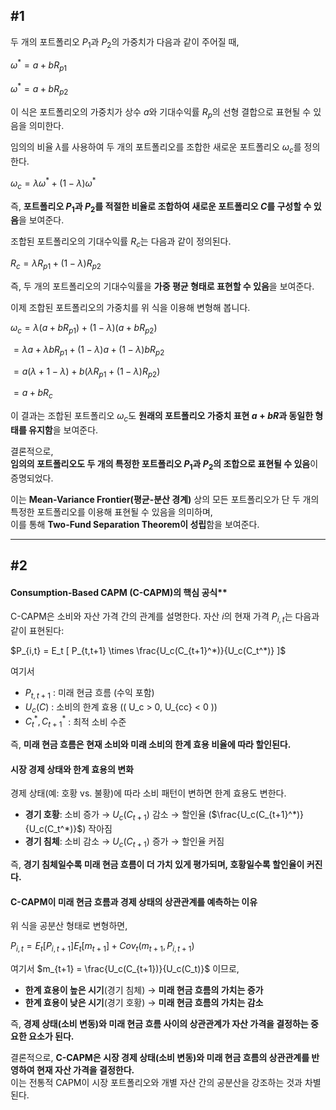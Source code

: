 ## #1

두 개의 포트폴리오 $P_1$과 $P_2$의 가중치가 다음과 같이 주어질 때,

$\omega^* = a + b R_{p1}$

$\omega^* = a + b R_{p2}$

이 식은 포트폴리오의 가중치가 상수 $a$와 기대수익률 $R_p$의 선형 결합으로 표현될 수 있음을 의미한다.

임의의 비율 $\lambda$를 사용하여 두 개의 포트폴리오를 조합한 새로운 포트폴리오 $\omega_c$를 정의한다. 

$\omega_c = \lambda \omega^* + (1 - \lambda) \omega^*$

즉, **포트폴리오 $P_1$과 $P_2$를 적절한 비율로 조합하여 새로운 포트폴리오 $C$를 구성할 수 있음**을 보여준다.  

조합된 포트폴리오의 기대수익률 $R_c$는 다음과 같이 정의된다.  

$R_c = \lambda R_{p1} + (1 - \lambda) R_{p2}$

즉, 두 개의 포트폴리오의 기대수익률을 **가중 평균 형태로 표현할 수 있음**을 보여준다.  

이제 조합된 포트폴리오의 가중치를 위 식을 이용해 변형해 봅니다.  

$\omega_c = \lambda (a + b R_{p1}) + (1 - \lambda)(a + b R_{p2})$

$= \lambda a + \lambda b R_{p1} + (1 - \lambda)a + (1 - \lambda)b R_{p2}$

$= a (\lambda + 1 - \lambda) + b (\lambda R_{p1} + (1 - \lambda) R_{p2})$

$= a + b R_c$

이 결과는 조합된 포트폴리오 $\omega_c$도 **원래의 포트폴리오 가중치 표현 $a + bR$과 동일한 형태를 유지함**을 보여준다.  

결론적으로,  
**임의의 포트폴리오도 두 개의 특정한 포트폴리오 $P_1$과 $P_2$의 조합으로 표현될 수 있음**이 증명되었다.  

이는 **Mean-Variance Frontier(평균-분산 경계)** 상의 모든 포트폴리오가 단 두 개의 특정한 포트폴리오를 이용해 표현될 수 있음을 의미하며,  
이를 통해 **Two-Fund Separation Theorem이 성립**함을 보여준다.

---

## #2

#### Consumption-Based CAPM (C-CAPM)의 핵심 공식**  
C-CAPM은 소비와 자산 가격 간의 관계를 설명한다.
자산 $i$의 현재 가격 $P_{i,t}$는 다음과 같이 표현된다:  

$P_{i,t} = E_t [ P_{t,t+1} \times \frac{U_c(C_{t+1}^*)}{U_c(C_t^*)} ]$

여기서  
- $P_{t,t+1}$ : 미래 현금 흐름 (수익 포함)  
- $U_c(C)$ : 소비의 한계 효용 (\( U_c > 0, U_{cc} < 0 \))  
- $C_t^*, C_{t+1}^*$ : 최적 소비 수준  

즉, **미래 현금 흐름은 현재 소비와 미래 소비의 한계 효용 비율에 따라 할인된다.**  

#### **시장 경제 상태와 한계 효용의 변화**  
경제 상태(예: 호황 vs. 불황)에 따라 소비 패턴이 변하면 한계 효용도 변한다.  
- **경기 호황**: 소비 증가 → $U_c(C_{t+1})$ 감소 → 할인율 ($\frac{U_c(C_{t+1}^*)}{U_c(C_t^*)}$) 작아짐  
- **경기 침체**: 소비 감소 → $U_c(C_{t+1})$ 증가 → 할인율 커짐  

즉, **경기 침체일수록 미래 현금 흐름이 더 가치 있게 평가되며, 호황일수록 할인율이 커진다.**  

#### **C-CAPM이 미래 현금 흐름과 경제 상태의 상관관계를 예측하는 이유**  
위 식을 공분산 형태로 변형하면,  

$P_{i,t} = E_t[P_{i,t+1}] E_t[m_{t+1}] + Cov_t(m_{t+1}, P_{i,t+1})$

여기서 $m_{t+1} = \frac{U_c(C_{t+1})}{U_c(C_t)}$ 이므로,  
- **한계 효용이 높은 시기**(경기 침체) → **미래 현금 흐름의 가치는 증가**  
- **한계 효용이 낮은 시기**(경기 호황) → **미래 현금 흐름의 가치는 감소**  

즉, **경제 상태(소비 변동)와 미래 현금 흐름 사이의 상관관계가 자산 가격을 결정하는 중요한 요소가 된다.**  

결론적으로, **C-CAPM은 시장 경제 상태(소비 변동)와 미래 현금 흐름의 상관관계를 반영하여 현재 자산 가격을 결정한다.**  
이는 전통적 CAPM이 시장 포트폴리오와 개별 자산 간의 공분산을 강조하는 것과 차별된다.


